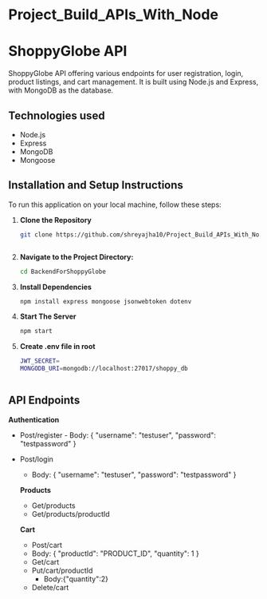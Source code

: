 # Project_Build_APIs_With_Node

# ShoppyGlobe API

ShoppyGlobe API offering various endpoints for user registration, login, product listings, and cart management. It is built using Node.js and Express, with MongoDB as the database.

## Technologies used

- Node.js
- Express
- MongoDB
- Mongoose

## Installation and Setup Instructions

To run this application on your local machine, follow these steps:

1. **Clone the Repository**
   ```bash
   git clone https://github.com/shreyajha10/Project_Build_APIs_With_Node



2. **Navigate to the Project Directory:**
   ```bash
   cd BackendForShoppyGlobe


3. **Install Dependencies**
   ```bash
   npm install express mongoose jsonwebtoken dotenv

4. **Start The Server**
   ```bash
   npm start

5. **Create .env file in root**
    ```bash
    JWT_SECRET=
    MONGODB_URI=mongodb://localhost:27017/shoppy_db



## API Endpoints
   **Authentication**
   - Post/register 
    - Body: { "username": "testuser", "password": "testpassword" }
   - Post/login
     - Body: { "username": "testuser", "password": "testpassword" }

     **Products**
     - Get/products
     - Get/products/productId

     **Cart**
     - Post/cart
      - Body: { "productId": "PRODUCT_ID", "quantity": 1 }
     - Get/cart
     - Put/cart/productId
       - Body:{"quantity":2}
     - Delete/cart
